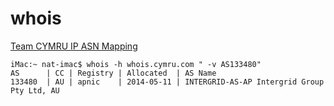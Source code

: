 # whois

[Team CYMRU IP ASN Mapping](https://team-cymru.com/community-services/ip-asn-mapping/)

```
iMac:~ nat-imac$ whois -h whois.cymru.com " -v AS133480"
AS      | CC | Registry | Allocated  | AS Name
133480  | AU | apnic    | 2014-05-11 | INTERGRID-AS-AP Intergrid Group Pty Ltd, AU
```
